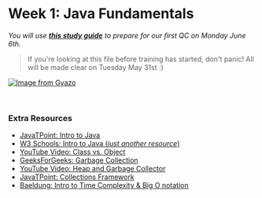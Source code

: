 # Week 1: Java Fundamentals
*You will use [**this study guide**](https://github.com/220531-Enterprise/demos/blob/main/1-core-java/qc-questions.md) to prepare for our first QC on Monday June 6th.*

> If you're looking at this file before training has started, don't panic! All will be made clear on Tuesday May 31st :)

[![Image from Gyazo](https://i.gyazo.com/e4a47a2ea74401c972995cb57ded81ea.gif)](https://gyazo.com/e4a47a2ea74401c972995cb57ded81ea)

<br>

### Extra Resources
- [JavaTPoint: Intro to Java](https://www.javatpoint.com/java-tutorial)
- [W3 Schools: Intro to Java (*just another resource*)](https://www.w3schools.com/java/default.asp)
- [YouTube Video: Class vs. Object](https://www.youtube.com/watch?v=3sMxJxeUOLg&ab_channel=Telusko)
- [GeeksForGeeks: Garbage Collection](https://www.geeksforgeeks.org/garbage-collection-java/)
- [YouTube Video: Heap and Garbage Collector](https://www.youtube.com/watch?v=n_0gdyObLpc&ab_channel=edureka%21)
- [JavaTPoint: Collections Framework](https://www.javatpoint.com/collections-in-java)
- [Baeldung: Intro to Time Complexity & Big O notation](https://www.baeldung.com/java-algorithm-complexity)
